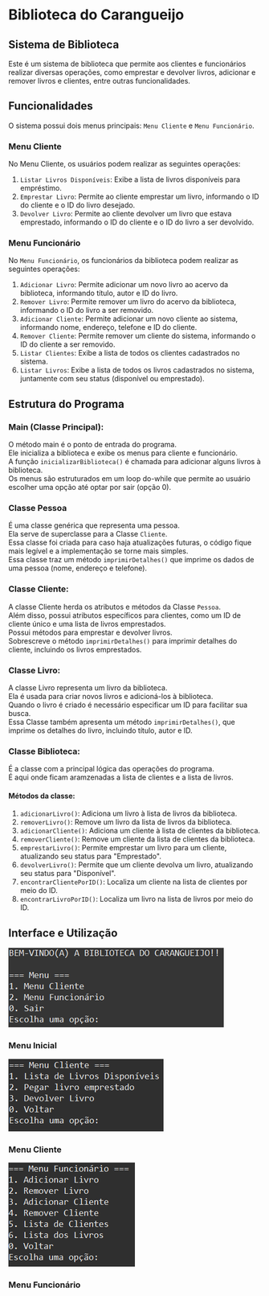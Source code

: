 # Biblioteca do Carangueijo
## Sistema de Biblioteca

Este é um sistema de biblioteca que permite aos clientes e funcionários realizar diversas operações, como emprestar e devolver livros, adicionar e remover livros e clientes, entre outras funcionalidades.

## Funcionalidades

O sistema possui dois menus principais: `Menu Cliente` e `Menu Funcionário`.

### Menu Cliente

No Menu Cliente, os usuários podem realizar as seguintes operações:

1. `Listar Livros Disponíveis`: Exibe a lista de livros disponíveis para empréstimo.
2. `Emprestar Livro`: Permite ao cliente emprestar um livro, informando o ID do cliente e o ID do livro desejado.
3. `Devolver Livro`: Permite ao cliente devolver um livro que estava emprestado, informando o ID do cliente e o ID do livro a ser devolvido.

### Menu Funcionário

No `Menu Funcionário`, os funcionários da biblioteca podem realizar as seguintes operações:

1. `Adicionar Livro`: Permite adicionar um novo livro ao acervo da biblioteca, informando título, autor e ID do livro.
2. `Remover Livro`: Permite remover um livro do acervo da biblioteca, informando o ID do livro a ser removido.
3. `Adicionar Cliente`: Permite adicionar um novo cliente ao sistema, informando nome, endereço, telefone e ID do cliente.
4. `Remover Cliente`: Permite remover um cliente do sistema, informando o ID do cliente a ser removido.
5. `Listar Clientes`: Exibe a lista de todos os clientes cadastrados no sistema.
6. `Listar Livros`: Exibe a lista de todos os livros cadastrados no sistema, juntamente com seu status (disponível ou emprestado).

## Estrutura do Programa

### Main (Classe Principal):
O método main é o ponto de entrada do programa.<br>
Ele inicializa a biblioteca e exibe os menus para cliente e funcionário.<br>
A função `inicializarBiblioteca()` é chamada para adicionar alguns livros à biblioteca.<br>
Os menus são estruturados em um loop do-while que permite ao usuário escolher uma opção até optar por sair (opção 0).<br>

### Classe Pessoa
É uma classe genérica que representa uma pessoa.<br>
Ela serve de superclasse para a Classe `Cliente`.<br>
Essa classe foi criada para caso haja atualizações futuras, o código fique mais legível e a implementação se torne mais simples.<br>
Essa classe traz um método `imprimirDetalhes()` que imprime os dados de uma pessoa (nome, endereço e telefone).<br>

### Classe Cliente:
A classe Cliente herda os atributos e métodos da Classe `Pessoa`.<br>
Além disso, possui atributos específicos para clientes, como um ID de cliente único e uma lista de livros emprestados.<br>
Possui métodos para emprestar e devolver livros.<br>
Sobrescreve o método `imprimirDetalhes()` para imprimir detalhes do cliente, incluindo os livros emprestados.<br>

### Classe Livro:
A classe Livro representa um livro da biblioteca.<br>
Ela é usada para criar novos livros e adicioná-los à biblioteca.<br>
Quando o livro é criado é necessário especificar um ID para facilitar sua busca.<br>
Essa Classe também apresenta um método `imprimirDetalhes()`, que imprime os detalhes do livro, incluindo título, autor e ID.<br>

### Classe Biblioteca:
É a classe com a principal lógica das operações do programa.<br>
É aqui onde ficam aramzenadas a lista de clientes e a lista de livros.<br>
#### Métodos da classe:
1. `adicionarLivro()`: Adiciona um livro à lista de livros da biblioteca. <br>
2. `removerLivro()`: Remove um livro da lista de livros da biblioteca.<br>
3. `adicionarCliente()`: Adiciona um cliente à lista de clientes da biblioteca.<br>
4. `removerCliente()`: Remove um cliente da lista de clientes da biblioteca.<br>
5. `emprestarLivro()`: Permite emprestar um livro para um cliente, atualizando seu status para "Emprestado".<br>
6. `devolverLivro()`: Permite que um cliente devolva um livro, atualizando seu status para "Disponível".<br>
7. `encontrarClientePorID()`: Localiza um cliente na lista de clientes por meio do ID.<br>
8. `encontrarLivroPorID()`: Localiza um livro na lista de livros por meio do ID.<br>

## Interface e Utilização

![Menu Inicial](Imagens/MenuPrincipal.png)
### Menu Inicial<br>
![Menu Cliente](Imagens/MenuCliente.png)
### Menu Cliente<br>
![Menu Funcionário](Imagens/MenuFuncionario.png)
### Menu Funcionário
